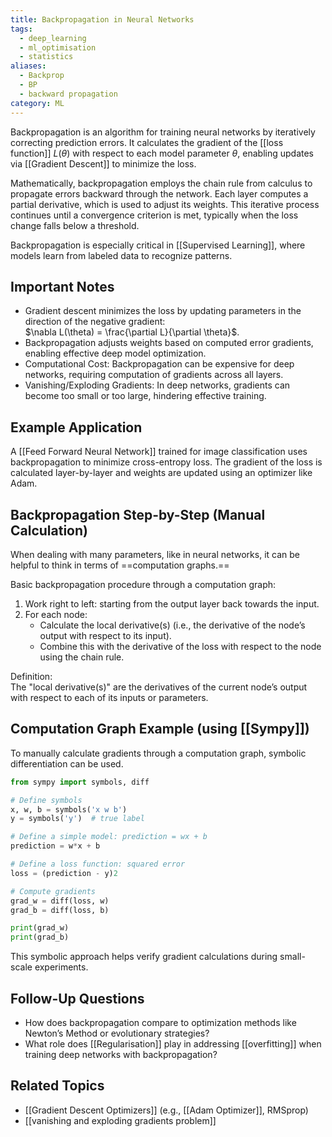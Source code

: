 ```yaml
---
title: Backpropagation in Neural Networks
tags:
  - deep_learning
  - ml_optimisation
  - statistics
aliases:
  - Backprop
  - BP
  - backward propagation
category: ML
---
```

Backpropagation is an algorithm for training neural networks by iteratively correcting prediction errors. It calculates the gradient of the [[loss function]] $L(\theta)$ with respect to each model parameter $\theta$, enabling updates via [[Gradient Descent]] to minimize the loss.

Mathematically, backpropagation employs the chain rule from calculus to propagate errors backward through the network. Each layer computes a partial derivative, which is used to adjust its weights. This iterative process continues until a convergence criterion is met, typically when the loss change falls below a threshold.

Backpropagation is especially critical in [[Supervised Learning]], where models learn from labeled data to recognize patterns.
## Important Notes
- Gradient descent minimizes the loss by updating parameters in the direction of the negative gradient:  
  $\nabla L(\theta) = \frac{\partial L}{\partial \theta}$.  
- Backpropagation adjusts weights based on computed error gradients, enabling effective deep model optimization.
- Computational Cost: Backpropagation can be expensive for deep networks, requiring computation of gradients across all layers.  
- Vanishing/Exploding Gradients: In deep networks, gradients can become too small or too large, hindering effective training.
## Example Application

A [[Feed Forward Neural Network]] trained for image classification uses backpropagation to minimize cross-entropy loss. The gradient of the loss is calculated layer-by-layer and weights are updated using an optimizer like Adam.
## Backpropagation Step-by-Step (Manual Calculation)

When dealing with many parameters, like in neural networks, it can be helpful to think in terms of ==computation graphs.==

Basic backpropagation procedure through a computation graph:
1. Work right to left: starting from the output layer back towards the input.
2. For each node:
   - Calculate the local derivative(s) (i.e., the derivative of the node’s output with respect to its input).
   - Combine this with the derivative of the loss with respect to the node using the chain rule.

Definition:  
The "local derivative(s)" are the derivatives of the current node’s output with respect to each of its inputs or parameters.
## Computation Graph Example (using [[Sympy]])
To manually calculate gradients through a computation graph, symbolic differentiation can be used.

```python
from sympy import symbols, diff

# Define symbols
x, w, b = symbols('x w b')
y = symbols('y')  # true label

# Define a simple model: prediction = wx + b
prediction = w*x + b

# Define a loss function: squared error
loss = (prediction - y)2

# Compute gradients
grad_w = diff(loss, w)
grad_b = diff(loss, b)

print(grad_w)
print(grad_b)
```
This symbolic approach helps verify gradient calculations during small-scale experiments.
## Follow-Up Questions
- How does backpropagation compare to optimization methods like Newton’s Method or evolutionary strategies?  
- What role does [[Regularisation]] play in addressing [[overfitting]] when training deep networks with backpropagation?
## Related Topics
- [[Gradient Descent Optimizers]] (e.g., [[Adam Optimizer]], RMSprop)  
- [[vanishing and exploding gradients problem]]  
